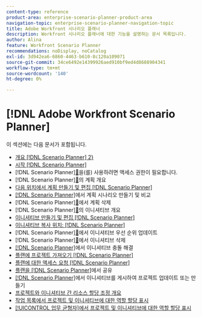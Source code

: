```yaml
---
content-type: reference
product-area: enterprise-scenario-planner-product-area
navigation-topic: enterprise-scenario-planner-navigation-topic
title: Adobe Workfront 시나리오 플래너
description: Workfront 시나리오 플래너에 대한 기능을 설명하는 문서 목록입니다.
author: Alina
feature: Workfront Scenario Planner
recommendations: noDisplay, noCatalog
exl-id: 3d942ea6-6860-4463-b610-8c120a109071
source-git-commit: 34ce6492e14399926aed910bf9ed4d8688904341
workflow-type: tm+mt
source-wordcount: '140'
ht-degree: 0%

---
```


# [!DNL Adobe Workfront Scenario Planner]

이 섹션에는 다음 문서가 포함됩니다.

* [개요 [!DNL Scenario Planner] 2&rbrace;](../scenario-planner/scenario-planner-overview.md)
* [시작 [!DNL Scenario Planner]](../scenario-planner/get-started-with-scenario-planning.md)
* [!DNL Scenario Planner][&#128279;](../scenario-planner/access-needed-to-use-sp.md)을(를) 사용하려면 액세스 권한이 필요합니다.
* [!DNL Scenario Planner][&#128279;](../scenario-planner/plans-overview.md)의 계획 개요
* [다음 위치에서 계획 만들기 및 편집 [!DNL Scenario Planner]](../scenario-planner/create-and-edit-plans.md)
* [ [!DNL Scenario Planner]](../scenario-planner/create-and-compare-scenarios-for-a-plan.md)에서 계획 시나리오 만들기 및 비교
* [!DNL Scenario Planner][&#128279;](../scenario-planner/delete-plans.md)에서 계획 삭제
* [!DNL Scenario Planner][&#128279;](../scenario-planner/initiatives-overview.md)의 이니셔티브 개요
* [이니셔티브 만들기 및 편집 [!DNL Scenario Planner]](../scenario-planner/create-and-edit-initiatives.md)
* [이니셔티브 복사 위치: [!DNL Scenario Planner]](../scenario-planner/copy-initiatives.md)
* [!DNL Scenario Planner][&#128279;](../scenario-planner/prioritize-initiatives.md)에서 이니셔티브 우선 순위 업데이트
* [!DNL Scenario Planner][&#128279;](../scenario-planner/delete-initiatives.md)에서 이니셔티브 삭제
* [ [!DNL Scenario Planner]](../scenario-planner/resolve-conflicts-in-sp.md)에서 이니셔티브 충돌 해결
* [플랜에 프로젝트 가져오기 [!DNL Scenario Planner]](../scenario-planner/import-projects-to-plans.md)
* [플랜에 대한 액세스 요청 [!DNL Scenario Planner]](../scenario-planner/request-access-to-plan.md)
* [플랜을  [!DNL Scenario Planner]](../scenario-planner/share-a-plan.md)에서 공유
* [ [!DNL Scenario Planner]](../scenario-planner/publish-scenarios-update-projects.md)에서 이니셔티브를 게시하여 프로젝트 업데이트 또는 만들기
* [프로젝트와 이니셔티브 간 리소스 할당 조정 개요](../scenario-planner/overview-reconcile-allocations-between-projects-initiatives.md)
* [작업 목록에서 프로젝트 및 이니셔티브에 대한 역할 할당 표시](../scenario-planner/show-role-allocation-task-list-nwe.md)
* [[!UICONTROL 업무 균형자]에서 프로젝트 및 이니셔티브에 대한 역할 할당 표시](../scenario-planner/show-role-allocation-workload-balancer.md)

 
